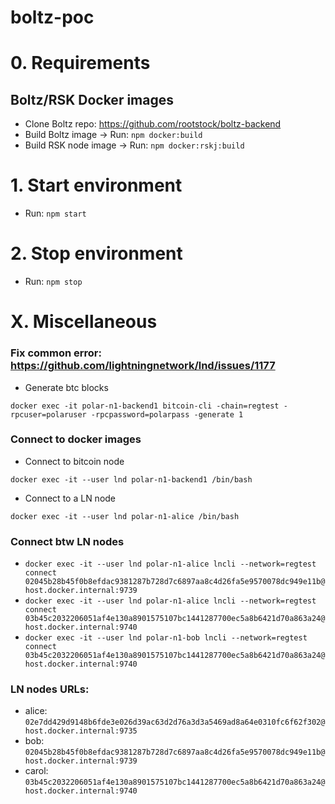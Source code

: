 # boltz-poc

# 0. Requirements

## Boltz/RSK Docker images
 - Clone Boltz repo: https://github.com/rootstock/boltz-backend
 - Build Boltz image -> Run: `npm docker:build`
 - Build RSK node image -> Run: `npm docker:rskj:build`


# 1. Start environment
- Run: `npm start`

# 2. Stop environment
- Run: `npm stop`

# X. Miscellaneous

### Fix common error: https://github.com/lightningnetwork/lnd/issues/1177
* Generate btc blocks

`docker exec -it polar-n1-backend1 bitcoin-cli -chain=regtest -rpcuser=polaruser -rpcpassword=polarpass -generate 1`

### Connect to docker images
* Connect to bitcoin node

`docker exec -it --user lnd polar-n1-backend1 /bin/bash`

* Connect to a LN node

`docker exec -it --user lnd polar-n1-alice /bin/bash`

### Connect btw LN nodes
* `docker exec -it --user lnd polar-n1-alice lncli --network=regtest connect 02045b28b45f0b8efdac9381287b728d7c6897aa8c4d26fa5e9570078dc949e11b@host.docker.internal:9739`
* `docker exec -it --user lnd polar-n1-alice lncli --network=regtest connect 03b45c2032206051af4e130a8901575107bc1441287700ec5a8b6421d70a863a24@host.docker.internal:9740`
* `docker exec -it --user lnd polar-n1-bob lncli --network=regtest connect 03b45c2032206051af4e130a8901575107bc1441287700ec5a8b6421d70a863a24@host.docker.internal:9740`

### LN nodes URLs:

* alice: `02e7dd429d9148b6fde3e026d39ac63d2d76a3d3a5469ad8a64e0310fc6f62f302@host.docker.internal:9735`
* bob: `02045b28b45f0b8efdac9381287b728d7c6897aa8c4d26fa5e9570078dc949e11b@host.docker.internal:9739`
* carol: `03b45c2032206051af4e130a8901575107bc1441287700ec5a8b6421d70a863a24@host.docker.internal:9740`
